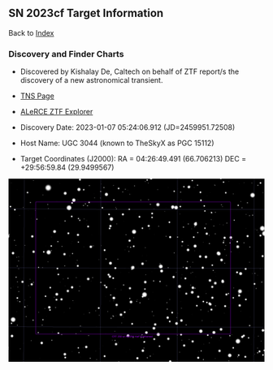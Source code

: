 ## SN 2023cf Target Information

Back to [Index](../index.html)

### Discovery and Finder Charts

* Discovered by Kishalay De, Caltech on behalf of ZTF report/s the discovery of a new astronomical transient.


* [TNS Page](https://www.wis-tns.org/object/2023cf)
* [ALeRCE ZTF Explorer](https://alerce.online/object/ZTF23aaaatjn)
* Discovery Date: 2023-01-07 05:24:06.912 (JD=2459951.72508)
* Host Name: UGC 3044 (known to TheSkyX as PGC 15112)
* Target Coordinates (J2000): RA = 04:26:49.491 (66.706213) DEC = +29:56:59.84 (29.9499567)

![TheSkyX Finder Chart](./TheSkyXFinderChart.png)
